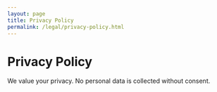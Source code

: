 ```yaml
---
layout: page
title: Privacy Policy
permalink: /legal/privacy-policy.html
---
```


# Privacy Policy

We value your privacy. No personal data is collected without consent.
